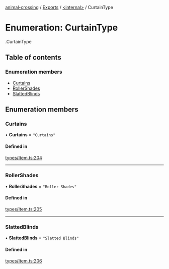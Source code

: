 [animal-crossing](../README.md) / [Exports](../modules.md) / [<internal\>](../modules/internal_.md) / CurtainType

# Enumeration: CurtainType

[<internal>](../modules/internal_.md).CurtainType

## Table of contents

### Enumeration members

- [Curtains](internal_.CurtainType.md#curtains)
- [RollerShades](internal_.CurtainType.md#rollershades)
- [SlattedBlinds](internal_.CurtainType.md#slattedblinds)

## Enumeration members

### Curtains

• **Curtains** = `"Curtains"`

#### Defined in

[types/Item.ts:204](https://github.com/Norviah/animal-crossing/blob/d6e407b/module/types/Item.ts#L204)

___

### RollerShades

• **RollerShades** = `"Roller Shades"`

#### Defined in

[types/Item.ts:205](https://github.com/Norviah/animal-crossing/blob/d6e407b/module/types/Item.ts#L205)

___

### SlattedBlinds

• **SlattedBlinds** = `"Slatted Blinds"`

#### Defined in

[types/Item.ts:206](https://github.com/Norviah/animal-crossing/blob/d6e407b/module/types/Item.ts#L206)
